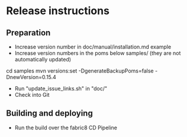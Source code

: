 
# Release instructions

## Preparation

* Increase version number in doc/manual/installation.md example
* Increase version numbers in the poms below samples/ (they are not automatically updated)

cd samples
mvn versions:set -DgenerateBackupPoms=false -DnewVersion=0.15.4

* Run "update_issue_links.sh" in "doc/"
* Check into Git

## Building and deploying

* Run the build over the fabric8 CD Pipeline 
